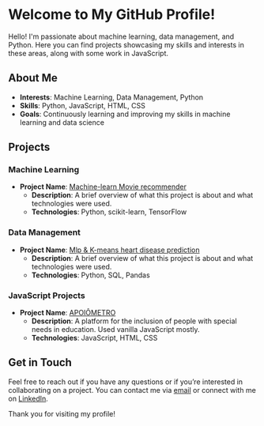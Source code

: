 <h1>Welcome to My GitHub Profile!</h1>

<p>Hello! I'm passionate about machine learning, data management, and Python. Here you can find projects showcasing my skills and interests in these areas, along with some work in JavaScript.</p>

<h2>About Me</h2>

<ul>
  <li><strong>Interests</strong>: Machine Learning, Data Management, Python</li>
  <li><strong>Skills</strong>: Python, JavaScript, HTML, CSS</li>
  <li><strong>Goals</strong>: Continuously learning and improving my skills in machine learning and data science</li>
</ul>

<h2>Projects</h2>

<h3>Machine Learning</h3>

<ul>
  <li><strong>Project Name</strong>: <a href="[link](https://python-movie-recommender-rs5jppkdkufqixpnlqpg8k.streamlit.app/)">Machine-learn Movie recommender</a>
    <ul>
      <li><strong>Description</strong>: A brief overview of what this project is about and what technologies were used.</li>
      <li><strong>Technologies</strong>: Python, scikit-learn, TensorFlow</li>
    </ul>
  </li>
</ul>

<h3>Data Management</h3>

<ul>
  <li><strong>Project Name</strong>: <a href="link">Mlp & K-means heart disease prediction</a>
    <ul>
      <li><strong>Description</strong>: A brief overview of what this project is about and what technologies were used.</li>
      <li><strong>Technologies</strong>: Python, SQL, Pandas</li>
    </ul>
  </li>
</ul>

<h3>JavaScript Projects</h3>

<ul>
  <li><strong>Project Name</strong>: <a href="link">APOIÔMETRO</a>
    <ul>
      <li><strong>Description</strong>: A platform for the inclusion of people with special needs in education. Used vanilla JavaScript mostly.</li>
      <li><strong>Technologies</strong>: JavaScript, HTML, CSS</li>
    </ul>
  </li>
</ul>

<h2>Get in Touch</h2>

<p>Feel free to reach out if you have any questions or if you’re interested in collaborating on a project. You can contact me via <a href="mailto:your-email@example.com">email</a> or connect with me on <a href="https://www.linkedin.com/in/your-profile">LinkedIn</a>.</p>

<p>Thank you for visiting my profile!</p>
